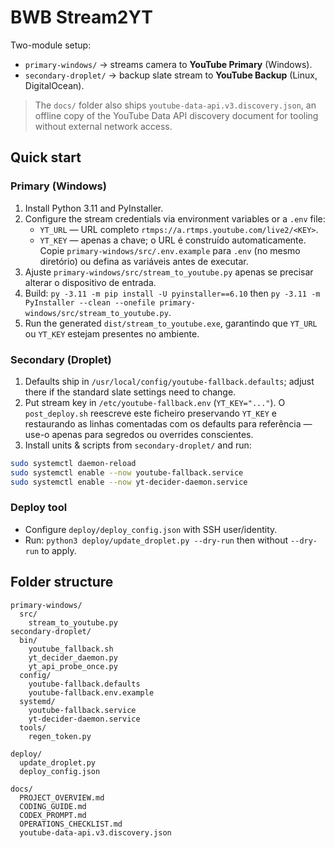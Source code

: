 # BWB Stream2YT

Two-module setup:
- `primary-windows/` → streams camera to **YouTube Primary** (Windows).
- `secondary-droplet/` → backup slate stream to **YouTube Backup** (Linux, DigitalOcean).

> The `docs/` folder also ships `youtube-data-api.v3.discovery.json`, an offline copy of the YouTube Data API discovery document for tooling without external network access.

## Quick start

### Primary (Windows)
1. Install Python 3.11 and PyInstaller.
2. Configure the stream credentials via environment variables or a `.env` file:
   - `YT_URL` — URL completo `rtmps://a.rtmps.youtube.com/live2/<KEY>`.
   - `YT_KEY` — apenas a chave; o URL é construído automaticamente.
   Copie `primary-windows/src/.env.example` para `.env` (no mesmo diretório) ou defina as variáveis antes de executar.
3. Ajuste `primary-windows/src/stream_to_youtube.py` apenas se precisar alterar o dispositivo de entrada.
4. Build: `py -3.11 -m pip install -U pyinstaller==6.10` then `py -3.11 -m PyInstaller --clean --onefile primary-windows/src/stream_to_youtube.py`.
5. Run the generated `dist/stream_to_youtube.exe`, garantindo que `YT_URL` ou `YT_KEY` estejam presentes no ambiente.

### Secondary (Droplet)
1. Defaults ship in `/usr/local/config/youtube-fallback.defaults`; adjust there if the standard slate settings need to change.
2. Put stream key in `/etc/youtube-fallback.env` (`YT_KEY="..."`). O `post_deploy.sh` reescreve este ficheiro preservando `YT_KEY` e restaurando as linhas comentadas com os defaults para referência — use-o apenas para segredos ou overrides conscientes.
2. Install units & scripts from `secondary-droplet/` and run:
  ```bash
  sudo systemctl daemon-reload
  sudo systemctl enable --now youtube-fallback.service
  sudo systemctl enable --now yt-decider-daemon.service
  ```

### Deploy tool
- Configure `deploy/deploy_config.json` with SSH user/identity.
- Run: `python3 deploy/update_droplet.py --dry-run` then without `--dry-run` to apply.


## Folder structure

```
primary-windows/
  src/
    stream_to_youtube.py
secondary-droplet/
  bin/
    youtube_fallback.sh
    yt_decider_daemon.py
    yt_api_probe_once.py
  config/
    youtube-fallback.defaults
    youtube-fallback.env.example
  systemd/
    youtube-fallback.service
    yt-decider-daemon.service
  tools/
    regen_token.py

deploy/
  update_droplet.py
  deploy_config.json

docs/
  PROJECT_OVERVIEW.md
  CODING_GUIDE.md
  CODEX_PROMPT.md
  OPERATIONS_CHECKLIST.md
  youtube-data-api.v3.discovery.json
```
